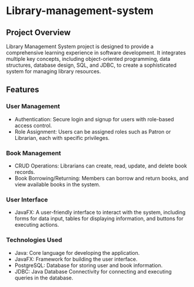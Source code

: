 # Library-management-system
## Project Overview
Library Management System project is designed to provide a comprehensive learning experience in software development. It integrates multiple key concepts, including object-oriented programming, data structures, database design, SQL, and JDBC, to create a sophisticated system for managing library resources.

## Features
### User Management

* Authentication: Secure login and signup for users with role-based access control.
* Role Assignment: Users can be assigned roles such as Patron or Librarian, each with specific privileges.
### Book Management

* CRUD Operations: Librarians can create, read, update, and delete book records.
* Book Borrowing/Returning: Members can borrow and return books, and view available books in the system.
### User Interface

* JavaFX: A user-friendly interface to interact with the system, including forms for data input, tables for displaying information, and buttons for executing actions.
### Technologies Used
* Java: Core language for developing the application.
* JavaFX: Framework for building the user interface.
* PostgreSQL: Database for storing user and book information.
* JDBC: Java Database Connectivity for connecting and executing queries in the database.
